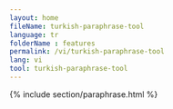 ```yaml
---
layout: home
fileName: turkish-paraphrase-tool
language: tr
folderName : features
permalink: /vi/turkish-paraphrase-tool
lang: vi
tool: turkish-paraphrase-tool
---
```

{% include section/paraphrase.html %}